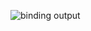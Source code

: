 ![binding output](https://github.com/winterswitch/devopswithdocker/assets/171403848/101c152f-8f6d-46af-972b-1338cda70667?raw=true)
